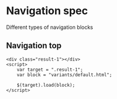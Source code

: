 ﻿# Navigation spec

Different types of navigation blocks

## Navigation top

```example
<div class="result-1"></div>
<script>
	var target = ".result-1";
	var block = "variants/default.html";
	
	$(target).load(block);
</script>
```
